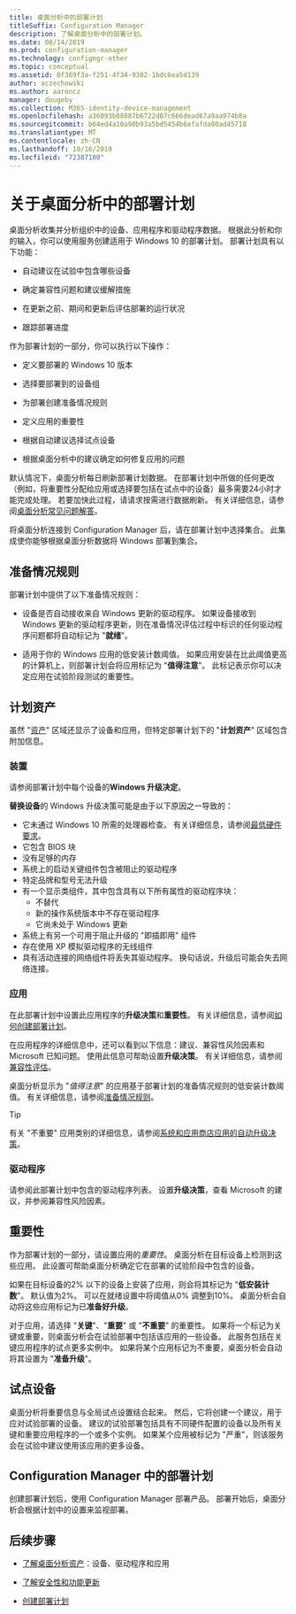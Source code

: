 ```yaml
---
title: 桌面分析中的部署计划
titleSuffix: Configuration Manager
description: 了解桌面分析中的部署计划。
ms.date: 08/14/2019
ms.prod: configuration-manager
ms.technology: configmgr-other
ms.topic: conceptual
ms.assetid: 0f369f3a-f251-4f34-9302-1bdc6ea5d139
author: aczechowski
ms.author: aaroncz
manager: dougeby
ms.collection: M365-identity-device-management
ms.openlocfilehash: a36093b88887b6722d07c666dead67a9aa974b8a
ms.sourcegitcommit: b64ed4a10a90b93a5bd5454b6efafda90ad45718
ms.translationtype: MT
ms.contentlocale: zh-CN
ms.lasthandoff: 10/16/2019
ms.locfileid: "72387100"
---
```

# <a name="about-deployment-plans-in-desktop-analytics"></a>关于桌面分析中的部署计划

桌面分析收集并分析组织中的设备、应用程序和驱动程序数据。 根据此分析和你的输入，你可以使用服务创建适用于 Windows 10 的部署计划。 部署计划具有以下功能：  

- 自动建议在试验中包含哪些设备  

- 确定兼容性问题和建议缓解措施  

- 在更新之前、期间和更新后评估部署的运行状况  

- 跟踪部署进度  

作为部署计划的一部分，你可以执行以下操作：  

- 定义要部署的 Windows 10 版本  

- 选择要部署到的设备组  

- 为部署创建准备情况规则  

- 定义应用的重要性  

- 根据自动建议选择试点设备  

- 根据桌面分析中的建议确定如何修复应用的问题  

默认情况下，桌面分析每日刷新部署计划数据。 在部署计划中所做的任何更改（例如，将重要性分配给应用或选择要包括在试点中的设备）最多需要24小时才能完成处理。 若要加快此过程，请请求按需进行数据刷新。 有关详细信息，请参阅[桌面分析常见问题解答](/sccm/desktop-analytics/faq#can-i-reduce-the-amount-of-time-it-takes-for-data-to-refresh-in-my-desktop-analytics-portal)。  

将桌面分析连接到 Configuration Manager 后，请在部署计划中选择集合。 此集成使你能够根据桌面分析数据将 Windows 部署到集合。



## <a name="readiness-rules"></a>准备情况规则

部署计划中提供了以下准备情况规则：

- 设备是否自动接收来自 Windows 更新的驱动程序。 如果设备接收到 Windows 更新的驱动程序更新，则在准备情况评估过程中标识的任何驱动程序问题都将自动标记为 "**就绪**"。  

- 适用于你的 Windows 应用的低安装计数阈值。 如果应用安装在比此阈值更高的计算机上，则部署计划会将应用标记为 "**值得注意**"。 此标记表示你可以决定应用在试验阶段测试的重要性。  


## <a name="plan-assets"></a>计划资产

<!-- 4670224 -->

虽然 "[资产](/sccm/desktop-analytics/about-assets)" 区域还显示了设备和应用，但特定部署计划下的 "**计划资产**" 区域包含附加信息。

### <a name="devices"></a>装置

请参阅部署计划中每个设备的**Windows 升级决定**。

**替换设备**的 Windows 升级决策可能是由于以下原因之一导致的：

- 它未通过 Windows 10 所需的处理器检查。 有关详细信息，请参阅[最低硬件要求](https://docs.microsoft.com/windows-hardware/design/minimum/minimum-hardware-requirements-overview#31-processor)。
- 它包含 BIOS 块
- 没有足够的内存
- 系统上的启动关键组件包含被阻止的驱动程序
- 特定品牌和型号无法升级
- 有一个显示类组件，其中包含具有以下所有属性的驱动程序块：
    - 不替代
    - 新的操作系统版本中不存在驱动程序
    - 它尚未处于 Windows 更新
- 系统上有另一个可用于阻止升级的 "即插即用" 组件
- 存在使用 XP 模拟驱动程序的无线组件
- 具有活动连接的网络组件将丢失其驱动程序。 换句话说，升级后可能会失去网络连接。

### <a name="apps"></a>应用

在此部署计划中设置此应用程序的**升级决策**和**重要性**。 有关详细信息，请参阅[如何创建部署计划](/sccm/desktop-analytics/create-deployment-plans)。

在应用程序的详细信息中，还可以看到以下信息：建议、兼容性风险因素和 Microsoft 已知问题。 使用此信息可帮助设置**升级决策**。 有关详细信息，请参阅[兼容性评估](/sccm/desktop-analytics/compat-assessment)。

桌面分析显示为 "*值得注意*" 的应用基于部署计划的准备情况规则的低安装计数阈值。 有关详细信息，请参阅[准备情况规则](/sccm/desktop-analytics/create-deployment-plans#readiness-rules)。

   > [!Tip]
   > 有关 "不重要" 应用类别的详细信息，请参阅[系统和应用商店应用的自动升级决策](/sccm/desktop-analytics/about-assets#bkmk_plan-autoapp)。 <!-- 3587232 -->


### <a name="drivers"></a>驱动程序

请参阅此部署计划中包含的驱动程序列表。 设置**升级决策**，查看 Microsoft 的建议，并参阅兼容性风险因素。


## <a name="importance"></a>重要性

作为部署计划的一部分，请设置应用的*重要性*。 桌面分析在目标设备上检测到这些应用。 此设置可帮助桌面分析确定它在部署的试验阶段中包含的设备。

如果在目标设备的2% 以下的设备上安装了应用，则会将其标记为 "**低安装计数**"。 默认值为2%。 可以在就绪设置中将阈值从0% 调整到10%。 桌面分析会自动将这些应用标记为已**准备好升级**。  

对于应用，请选择 "**关键**"、"**重要**" 或 "**不重要**" 的重要性。 如果将一个标记为关键或重要，则桌面分析会在试验部署中包括该应用的一些设备。 此服务包括在关键应用程序的试点更多实例中。 如果将某个应用标记为不重要，桌面分析会自动将其设置为 "**准备升级**"。



## <a name="pilot-devices"></a>试点设备

桌面分析将重要信息与全局试点设置结合起来。 然后，它将创建一个建议，用于应对试验部署的设备。 建议的试验部署包括具有不同硬件配置的设备以及所有关键和重要应用程序的一个或多个实例。 如果某个应用被标记为 "严重"，则该服务会在试验中建议使用该应用的更多设备。



## <a name="deployment-plans-in-configuration-manager"></a>Configuration Manager 中的部署计划

创建部署计划后，使用 Configuration Manager 部署产品。 部署开始后，桌面分析会根据计划中的设置来监视部署。


## <a name="next-steps"></a>后续步骤

- [了解桌面分析资产](/sccm/desktop-analytics/about-assets)：设备、驱动程序和应用  

- [了解安全性和功能更新](/sccm/desktop-analytics/about-updates)  

- [创建部署计划](/sccm/desktop-analytics/create-deployment-plans)  
